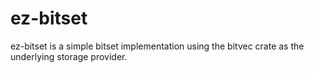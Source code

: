 # ez-bitset
ez-bitset is a simple bitset implementation using the bitvec crate as the underlying storage provider.
